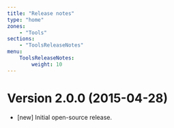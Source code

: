 ```yaml
---
title: "Release notes"
type: "home"
zones:
    - "Tools"
sections:
    - "ToolsReleaseNotes"
menu:
    ToolsReleaseNotes:
        weight: 10
---
```


# Version 2.0.0 (2015-04-28)

* [new] Initial open-source release.
